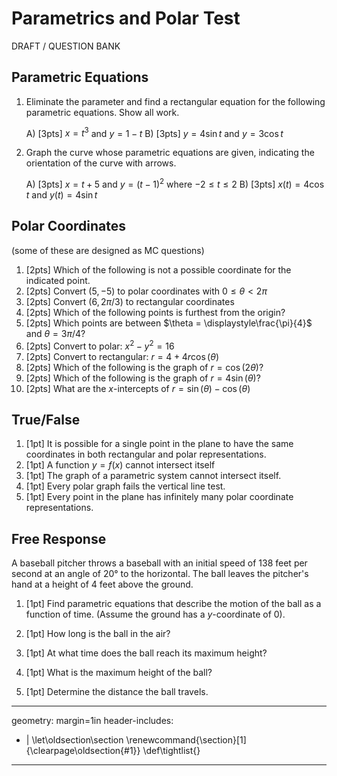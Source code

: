# Parametrics and Polar Test
DRAFT / QUESTION BANK

## Parametric Equations
1. Eliminate the parameter and find a rectangular equation
for the following parametric equations. Show all work.

	A)  [3pts] $x=t^3$ and $y=1-t$
	B)  [3pts] $y = 4\sin t$ and $y = 3\cos t$

1. Graph the curve whose parametric equations are given, indicating
the orientation of the curve with arrows.

	A)  [3pts] $x = t+5$ and $y=(t-1)^2$ where $-2 \leq t \leq 2$
	B)  [3pts] $x(t) = 4\cos t$ and $y(t) = 4\sin t$


## Polar Coordinates
(some of these are designed as MC questions)

1. [2pts] Which of the following is not a possible coordinate for the indicated point.
2. [2pts]  Convert $(5,-5)$ to polar coordinates with $0 \leq \theta < 2\pi$
3. [2pts]  Convert $(6,2\pi/3)$ to rectangular coordinates
4. [2pts]  Which of the following points is furthest from the origin?
5. [2pts]  Which points are between $\theta = \displaystyle\frac{\pi}{4}$ and $\theta = 3\pi/4$?
6. [2pts]  Convert to polar: $x^2-y^2 = 16$
7. [2pts]  Convert to rectangular: $r = 4+4r\cos(\theta)$
8. [2pts]  Which of the following is the graph of $r = \cos(2\theta)$?
9. [2pts]  Which of the following is the graph of $r = 4\sin(\theta)$?
10. [2pts]  What are the $x$-intercepts of $r = \sin(\theta) - \cos(\theta)$

## True/False

1. [1pt] It is possible for a single point in the plane to have the same coordinates in both rectangular and polar representations.
2. [1pt] A function $y=f(x)$ cannot intersect itself
3. [1pt] The graph of a parametric system cannot intersect itself.
4. [1pt] Every polar graph fails the vertical line test.
5. [1pt] Every point in the plane has infinitely many polar coordinate representations.

## Free Response

A baseball pitcher throws a baseball with an initial speed of 138
feet per second at an angle of 20° to the horizontal. The ball leaves
the pitcher's hand at a height of 4 feet above the ground.

1. [1pt] Find parametric equations that describe the motion of the ball as a
function of time. (Assume the ground has a $y$-coordinate of 0).
1. [1pt] How long is the ball in the air?

2. [1pt] At what time does the ball reach its maximum height?

3. [1pt] What is the maximum height of the ball?

4. [1pt] Determine the distance the ball travels.

---
geometry: margin=1in
header-includes:
- |
  \let\oldsection\section
  \renewcommand{\section}[1]{\clearpage\oldsection{#1}}
	\def\tightlist{}
---
